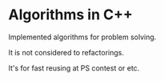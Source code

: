 # Algorithms in C++

Implemented algorithms for problem solving.

It is not considered to refactorings.

It's for fast reusing at PS contest or etc.